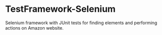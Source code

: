 # TestFramework-Selenium
Selenium framework with JUnit tests for finding elements and performing actions on Amazon website.
